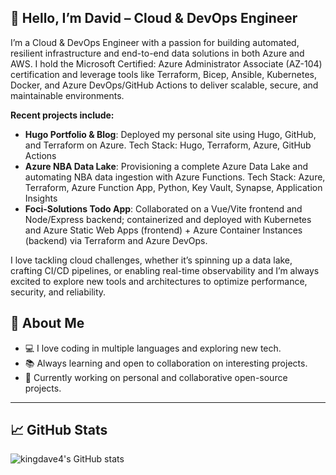 ## 👋 Hello, I’m David – Cloud & DevOps Engineer

I’m a Cloud & DevOps Engineer with a passion for building automated, resilient infrastructure and end-to-end data solutions in both Azure and AWS. I hold the Microsoft Certified: Azure Administrator Associate (AZ-104) certification and leverage tools like Terraform, Bicep, Ansible, Kubernetes, Docker, and Azure DevOps/GitHub Actions to deliver scalable, secure, and maintainable environments.

**Recent projects include:**

* **Hugo Portfolio & Blog**: Deployed my personal site using Hugo, GitHub, and Terraform on Azure. Tech Stack: Hugo, Terraform, Azure, GitHub Actions
* **Azure NBA Data Lake**: Provisioning a complete Azure Data Lake and automating NBA data ingestion with Azure Functions. Tech Stack: Azure, Terraform, Azure Function App, Python, Key Vault, Synapse, Application Insights
* **Foci-Solutions Todo App**: Collaborated on a Vue/Vite frontend and Node/Express backend; containerized and deployed with Kubernetes and Azure Static Web Apps (frontend) + Azure Container Instances (backend) via Terraform and Azure DevOps.

I love tackling cloud challenges, whether it’s spinning up a data lake, crafting CI/CD pipelines, or enabling real-time observability and I’m always excited to explore new tools and architectures to optimize performance, security, and reliability.

## 🚀 About Me
- 💻 I love coding in multiple languages and exploring new tech.
- 📚 Always learning and open to collaboration on interesting projects.
- 🌱 Currently working on personal and collaborative open-source projects.

---

## 📈 GitHub Stats
![kingdave4's GitHub stats](https://github-readme-stats.vercel.app/api?username=kingdave4&show_icons=true&theme=radical)


